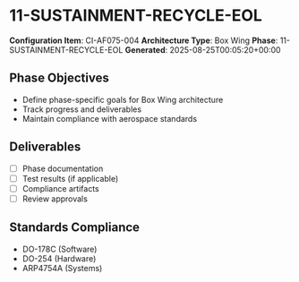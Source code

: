 # 11-SUSTAINMENT-RECYCLE-EOL

**Configuration Item**: CI-AF075-004
**Architecture Type**: Box Wing
**Phase**: 11-SUSTAINMENT-RECYCLE-EOL
**Generated**: 2025-08-25T00:05:20+00:00

## Phase Objectives
- Define phase-specific goals for Box Wing architecture
- Track progress and deliverables
- Maintain compliance with aerospace standards

## Deliverables
- [ ] Phase documentation
- [ ] Test results (if applicable)
- [ ] Compliance artifacts
- [ ] Review approvals

## Standards Compliance
- DO-178C (Software)
- DO-254 (Hardware)
- ARP4754A (Systems)
